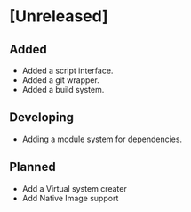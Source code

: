 
# [Unreleased]

## Added

- Added a script interface.
- Added a git wrapper.
- Added a build system.

## Developing

- Adding a module system for dependencies.

## Planned

- Add a Virtual system creater
- Add Native Image support